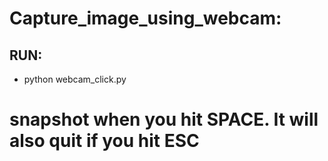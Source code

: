 # Capture_image_using_webcam:

## RUN:

- python webcam_click.py

# snapshot when you hit SPACE. It will also quit if you hit ESC
